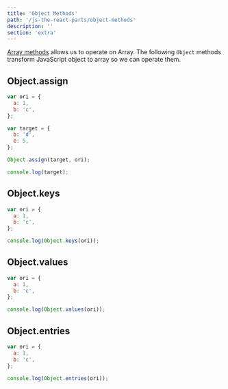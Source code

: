 ```yaml
---
title: 'Object Methods'
path: '/js-the-react-parts/object-methods'
description: ''
section: 'extra'
---
```


[Array methods](/js-the-react-parts/array-methods) allows us to operate on Array. The following `Object` methods transform JavaScript object to array so we can operate them.

## Object.assign

```js
var ori = {
  a: 1,
  b: 'c',
};

var target = {
  b: 'd',
  e: 5,
};

Object.assign(target, ori);

console.log(target);
```

## Object.keys

```js
var ori = {
  a: 1,
  b: 'c',
};

console.log(Object.keys(ori));
```

## Object.values

```js
var ori = {
  a: 1,
  b: 'c',
};

console.log(Object.values(ori));
```

## Object.entries

```js
var ori = {
  a: 1,
  b: 'c',
};

console.log(Object.entries(ori));
```
